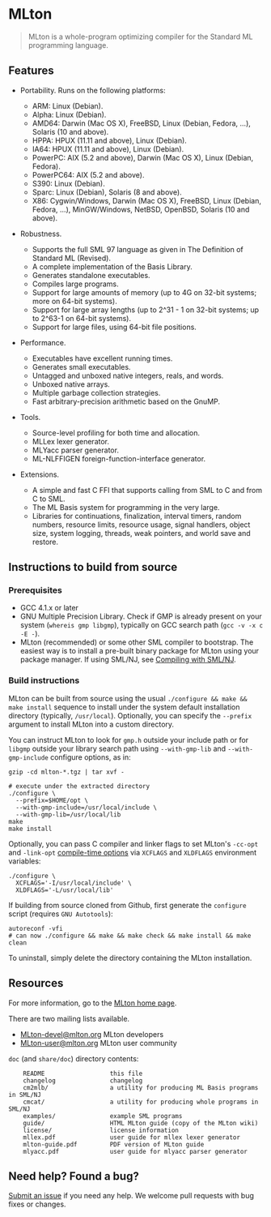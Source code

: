 # MLton

> MLton is a whole-program optimizing compiler for the Standard ML
> programming language.

## Features

  + Portability. Runs on the following platforms:

    - ARM: Linux (Debian).
    - Alpha: Linux (Debian).
    - AMD64: Darwin (Mac OS X), FreeBSD, Linux (Debian, Fedora, ...),
        Solaris (10 and above).
    - HPPA: HPUX (11.11 and above), Linux (Debian).
    - IA64: HPUX (11.11 and above), Linux (Debian).
    - PowerPC: AIX (5.2 and above), Darwin (Mac OS X), Linux (Debian,
        Fedora).
    - PowerPC64: AIX (5.2 and above).
    - S390: Linux (Debian).
    - Sparc: Linux (Debian), Solaris (8 and above).
    - X86: Cygwin/Windows, Darwin (Mac OS X), FreeBSD, Linux (Debian,
        Fedora, ...), MinGW/Windows, NetBSD, OpenBSD, Solaris (10 and
        above).

  + Robustness.

    - Supports the full SML 97 language as given in The Definition 
        of Standard ML (Revised).
    - A complete implementation of the Basis Library.
    - Generates standalone executables.
    - Compiles large programs.
    - Support for large amounts of memory (up to 4G on 32-bit systems; 
        more on 64-bit systems).
    - Support for large array lengths (up to 2^31 - 1 on 32-bit
        systems; up to 2^63-1 on 64-bit systems).
    - Support for large files, using 64-bit file positions.

  + Performance.

    - Executables have excellent running times.
    - Generates small executables.
    - Untagged and unboxed native integers, reals, and words.
    - Unboxed native arrays.
    - Multiple garbage collection strategies.
    - Fast arbitrary-precision arithmetic based on the GnuMP.

  + Tools.

    - Source-level profiling for both time and allocation.
    - MLLex lexer generator.
    - MLYacc parser generator.
    - ML-NLFFIGEN foreign-function-interface generator.

  + Extensions.

    - A simple and fast C FFI that supports calling from SML to C and 
        from C to SML.
    - The ML Basis system for programming in the very large.
    - Libraries for continuations, finalization, interval timers,
        random numbers, resource limits, resource usage, signal
        handlers, object size, system logging, threads, weak pointers,
        and world save and restore.

## Instructions to build from source

### Prerequisites

 - GCC 4.1.x or later
 - GNU Multiple Precision Library. Check if GMP is already present
     on your system (`whereis gmp libgmp`), typically on GCC search path
     (`gcc -v -x c -E -`).
 - MLton (recommended) or some other SML compiler to bootstrap.
     The easiest way is to install a pre-built binary package for MLton
     using your package manager. If using SML/NJ, see
     [Compiling with SML/NJ](http://mlton.org/SelfCompiling).

### Build instructions

MLton can be built from source using the usual `./configure && make && make install` 
sequence to install under the system default installation directory
(typically, `/usr/local`). Optionally, you can specify the `--prefix`
argument to install MLton into a custom directory.

You can instruct MLton to look for `gmp.h` outside your include
path or for `libgmp` outside your library search path using
`--with-gmp-lib` and `--with-gmp-include` configure options, as in:

```shell
gzip -cd mlton-*.tgz | tar xvf -

# execute under the extracted directory
./configure \
  --prefix=$HOME/opt \
  --with-gmp-include=/usr/local/include \
  --with-gmp-lib=/usr/local/lib
make
make install
```

Optionally, you can pass C compiler and linker flags to set
MLton's `-cc-opt` and `-link-opt`
[compile-time options](http://www.mlton.org/CompileTimeOptions)
via `XCFLAGS` and `XLDFLAGS` environment variables:
```shell
./configure \
  XCFLAGS='-I/usr/local/include' \
  XLDFLAGS='-L/usr/local/lib'
```

If building from source cloned from Github, first generate the `configure`
script (requires `GNU Autotools`):
```shell
autoreconf -vfi
# can now ./configure && make && make check && make install && make clean
```

To uninstall, simply delete the directory containing the MLton installation.


## Resources

For more information, go to the [MLton home page](http://mlton.org/).

There are two mailing lists available.

 * MLton-devel@mlton.org  MLton developers
 * MLton-user@mlton.org   MLton user community 

`doc` (and `share/doc`) directory contents:

        README                  this file
        changelog               changelog
        cm2mlb/                 a utility for producing ML Basis programs in SML/NJ
        cmcat/                  a utility for producing whole programs in SML/NJ
        examples/               example SML programs
        guide/                  HTML MLton guide (copy of the MLton wiki)
        license/                license information
        mllex.pdf               user guide for mllex lexer generator
        mlton-guide.pdf         PDF version of MLton guide
        mlyacc.pdf              user guide for mlyacc parser generator


## Need help? Found a bug?

[Submit an issue](https://github.com/MLton/mlton/issues)
if you need any help. We welcome pull requests with bug fixes or changes.
